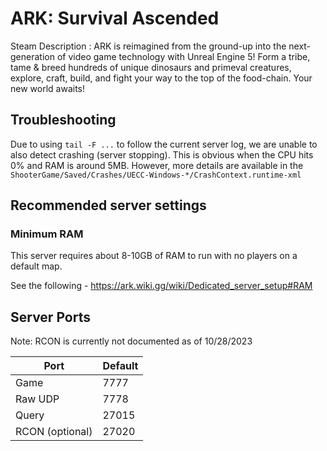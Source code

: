 # ARK: Survival Ascended

Steam Description :
ARK is reimagined from the ground-up into the next-generation of video game technology with Unreal Engine 5! Form a tribe, tame & breed hundreds of unique dinosaurs and primeval creatures, explore, craft, build, and fight your way to the top of the food-chain. Your new world awaits!

## Troubleshooting

Due to using `tail -F ...` to follow the current server log, we are unable to also detect crashing (server stopping). This is obvious when the CPU hits 0% and RAM is around 5MB. However, more details are available in the `ShooterGame/Saved/Crashes/UECC-Windows-*/CrashContext.runtime-xml`


## Recommended server settings

### Minimum RAM

This server requires about 8-10GB of RAM to run with no players on a default map.

See the following - <https://ark.wiki.gg/wiki/Dedicated_server_setup#RAM>

## Server Ports

Note: RCON is currently not documented as of 10/28/2023

| Port            | Default |
| --------------- | ------- |
| Game            | 7777    |
| Raw UDP         | 7778    |
| Query           | 27015   |
| RCON (optional) | 27020   |
